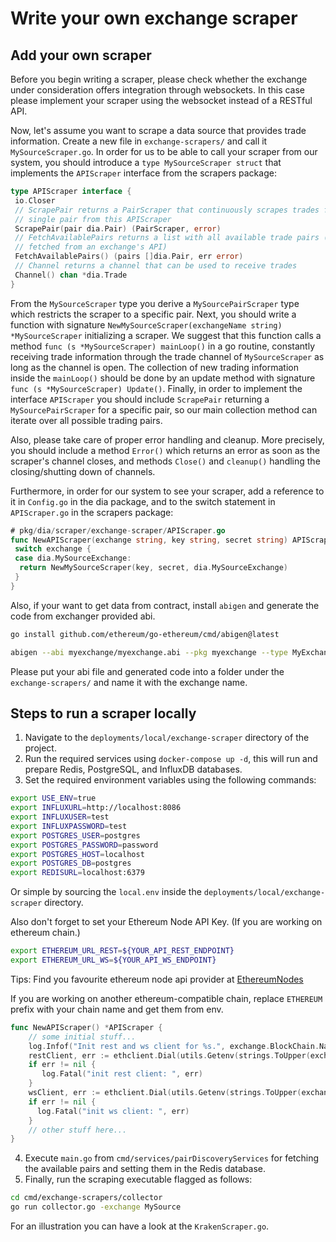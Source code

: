 # Write your own exchange scraper

## Add your own scraper

Before you begin writing a scraper, please check whether the exchange under consideration offers integration through websockets. In this case please implement your scraper using the websocket instead of a RESTful API.

Now, let's assume you want to scrape a data source that provides trade information. Create a new file in `exchange-scrapers/` and call it `MySourceScraper.go`. In order for us to be able to call your scraper from our system, you should introduce a `type MySourceScraper struct` that implements the `APIScraper` interface from the scrapers package:

```go
type APIScraper interface {
 io.Closer
 // ScrapePair returns a PairScraper that continuously scrapes trades for a
 // single pair from this APIScraper
 ScrapePair(pair dia.Pair) (PairScraper, error)
 // FetchAvailablePairs returns a list with all available trade pairs (usually
 // fetched from an exchange's API)
 FetchAvailablePairs() (pairs []dia.Pair, err error)
 // Channel returns a channel that can be used to receive trades
 Channel() chan *dia.Trade
}
```

From the `MySourceScraper` type you derive a `MySourcePairScraper` type which restricts the scraper to a specific pair. Next, you should write a function with signature  `NewMySourceScraper(exchangeName string) *MySourceScraper` initializing a scraper. We suggest that this function calls a method `func (s *MySourceScraper) mainLoop()`  in a go routine, constantly receiving trade information through the trade channel of `MySourceScraper`  as long as the channel is open. The collection of new trading information inside the `mainLoop()` should be done by an update method with signature `func (s *MySourceScraper) Update()`.  Finally, in order to implement the interface `APIScraper` you should include `ScrapePair` returning a `MySourcePairScraper`  for a specific pair, so our main collection method can iterate over all possible trading pairs.

Also, please take care of proper error handling and cleanup. More precisely, you should include a method `Error()` which returns an error as soon as the scraper's channel closes, and methods `Close()` and `cleanup()` handling the closing/shutting down of channels.

Furthermore, in order for our system to see your scraper, add a reference to it in `Config.go`  in the dia package, and to the switch statement in `APIScraper.go`  in the scrapers package:

```go
# pkg/dia/scraper/exchange-scraper/APIScraper.go
func NewAPIScraper(exchange string, key string, secret string) APIScraper {
 switch exchange {
 case dia.MySourceExchange:
  return NewMySourceScraper(key, secret, dia.MySourceExchange)
 }
}
```

Also, if your want to get data from contract, install `abigen` and generate the code from exchanger provided abi.

```sh
go install github.com/ethereum/go-ethereum/cmd/abigen@latest

abigen --abi myexchange/myexchange.abi --pkg myexchange --type MyExchange --out myexchange/myexchange.go
```

Please put your abi file and generated code into a folder under the `exchange-scrapers/` and name it with the exchange name.

## Steps to run a scraper locally

1. Navigate to the `deployments/local/exchange-scraper` directory of the project.
2. Run the required services using `docker-compose up -d`, this will run and prepare Redis, PostgreSQL, and InfluxDB databases.
3. Set the required environment variables using the following commands:

```sh
export USE_ENV=true
export INFLUXURL=http://localhost:8086
export INFLUXUSER=test
export INFLUXPASSWORD=test
export POSTGRES_USER=postgres
export POSTGRES_PASSWORD=password
export POSTGRES_HOST=localhost
export POSTGRES_DB=postgres
export REDISURL=localhost:6379
```

Or simple by sourcing the `local.env` inside the `deployments/local/exchange-scraper` directory.

Also don't forget to set your Ethereum Node API Key. (If you are working on ethereum chain.)

```sh
export ETHEREUM_URL_REST=${YOUR_API_REST_ENDPOINT}
export ETHEREUM_URL_WS=${YOUR_API_WS_ENDPOINT}
```

Tips: Find you favourite ethereum node api provider at [EthereumNodes](https://ethereumnodes.com)

If you are working on another ethereum-compatible chain, replace `ETHEREUM` prefix with your chain name and get them from env.

```go
func NewAPIScraper() *APIScraper {
    // some initial stuff...
    log.Infof("Init rest and ws client for %s.", exchange.BlockChain.Name)
    restClient, err := ethclient.Dial(utils.Getenv(strings.ToUpper(exchange.BlockChain.Name)+"_URI_REST", curveRestDial))
    if err != nil {
       log.Fatal("init rest client: ", err)
    }
    wsClient, err := ethclient.Dial(utils.Getenv(strings.ToUpper(exchange.BlockChain.Name)+"_URI_WS", curveWsDial))
    if err != nil {
      log.Fatal("init ws client: ", err)
    }
    // other stuff here...
}

```

4. Execute `main.go` from `cmd/services/pairDiscoveryServices` for fetching the available pairs and setting them in the Redis database.
5. Finally, run the scraping executable flagged as follows:

```sh
cd cmd/exchange-scrapers/collector
go run collector.go -exchange MySource
```

For an illustration you can have a look at the `KrakenScraper.go`.
